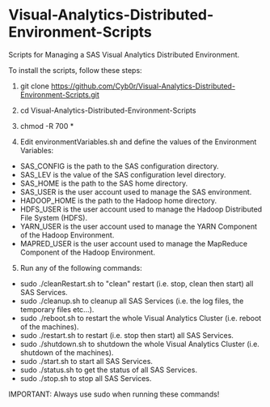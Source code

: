 # Visual-Analytics-Distributed-Environment-Scripts
Scripts for Managing a SAS Visual Analytics Distributed Environment.

To install the scripts, follow these steps:

1. git clone https://github.com/Cyb0r/Visual-Analytics-Distributed-Environment-Scripts.git

2. cd Visual-Analytics-Distributed-Environment-Scripts

3. chmod -R 700 *

4. Edit environmentVariables.sh and define the values of the Environment Variables:
- SAS_CONFIG is the path to the SAS configuration directory.
- SAS_LEV is the value of the SAS configuration level directory.
- SAS_HOME is the path to the SAS home directory.
- SAS_USER is the user account used to manage the SAS environment.
- HADOOP_HOME is the path to the Hadoop home directory.
- HDFS_USER is the user account used to manage the Hadoop Distributed File System (HDFS).
- YARN_USER is the user account used to manage the YARN Component of the Hadoop Environment.
- MAPRED_USER is the user account used to manage the MapReduce Component of the Hadoop Environment.

5. Run any of the following commands:
- sudo ./cleanRestart.sh to "clean" restart (i.e. stop, clean then start) all SAS Services.
- sudo ./cleanup.sh to cleanup all SAS Services (i.e. the log files, the temporary files etc...).
- sudo ./reboot.sh to restart the whole Visual Analytics Cluster (i.e. reboot of the machines).
- sudo ./restart.sh to restart (i.e. stop then start) all SAS Services.
- sudo ./shutdown.sh to shutdown the whole Visual Analytics Cluster (i.e. shutdown of the machines).
- sudo ./start.sh to start all SAS Services.
- sudo ./status.sh to get the status of all SAS Services.
- sudo ./stop.sh to stop all SAS Services.

IMPORTANT: Always use sudo when running these commands!
